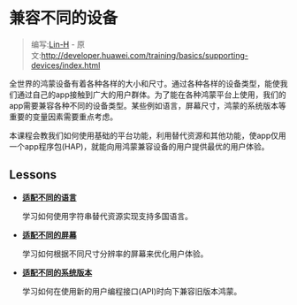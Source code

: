 # 兼容不同的设备

> 编写:[Lin-H](http://github.com/Lin-H) - 原文:<http://developer.huawei.com/training/basics/supporting-devices/index.html>

全世界的鸿蒙设备有着各种各样的大小和尺寸。通过各种各样的设备类型，能使我们通过自己的app接触到广大的用户群体。为了能在各种鸿蒙平台上使用，我们的app需要兼容各种不同的设备类型。某些例如语言，屏幕尺寸，鸿蒙的系统版本等重要的变量因素需要重点考虑。

本课程会教我们如何使用基础的平台功能，利用替代资源和其他功能，使app仅用一个app程序包(HAP)，就能向用鸿蒙兼容设备的用户提供最优的用户体验。

## Lessons

* [**适配不同的语言**](languages.html)

  学习如何使用字符串替代资源实现支持多国语言。


* [**适配不同的屏幕**](screens.html)

  学习如何根据不同尺寸分辨率的屏幕来优化用户体验。


* [**适配不同的系统版本**](platforms.html)

  学习如何在使用新的用户编程接口(API)时向下兼容旧版本鸿蒙。
